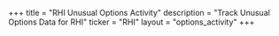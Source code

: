 +++
title = "RHI Unusual Options Activity"
description = "Track Unusual Options Data for RHI"
ticker = "RHI"
layout = "options_activity"
+++


